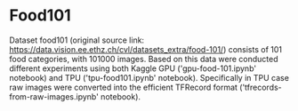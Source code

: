 # Food101

Dataset food101 (original source link: https://data.vision.ee.ethz.ch/cvl/datasets_extra/food-101/) consists of 101 food categories, 
with 101000 images. Based on this data were conducted different experiments using both Kaggle GPU ('gpu-food-101.ipynb' notebook) and
TPU ('tpu-food101.ipynb' notebook). Specifically in TPU case raw images were converted into the efficient TFRecord format ('tfrecords-from-raw-images.ipynb' notebook). 

